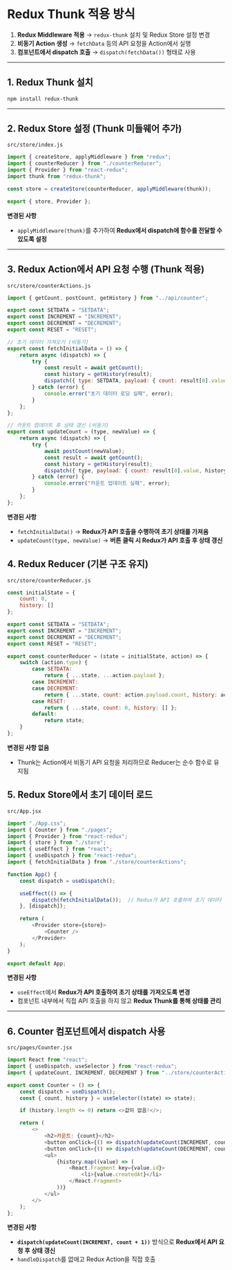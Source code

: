 # **Redux Thunk 적용 방식**

1. **Redux Middleware 적용** → `redux-thunk` 설치 및 Redux Store 설정 변경  
2. **비동기 Action 생성** → `fetchData` 등의 API 요청을 Action에서 실행  
3. **컴포넌트에서 dispatch 호출** → `dispatch(fetchData())` 형태로 사용  

---

## **1. Redux Thunk 설치**

```sh
npm install redux-thunk
```

---

## **2. Redux Store 설정 (Thunk 미들웨어 추가)**  

`src/store/index.js`  

```js
import { createStore, applyMiddleware } from "redux";
import { counterReducer } from "./counterReducer";
import { Provider } from "react-redux";
import thunk from "redux-thunk";

const store = createStore(counterReducer, applyMiddleware(thunk));

export { store, Provider };
```

**변경된 사항**  
- `applyMiddleware(thunk)`를 추가하여 **Redux에서 dispatch에 함수를 전달할 수 있도록 설정**  

---

## **3. Redux Action에서 API 요청 수행 (Thunk 적용)**

`src/store/counterActions.js`  

```js
import { getCount, postCount, getHistory } from "../api/counter";

export const SETDATA = "SETDATA";
export const INCREMENT = "INCREMENT";
export const DECREMENT = "DECREMENT";
export const RESET = "RESET";

// 초기 데이터 가져오기 (비동기)
export const fetchInitialData = () => {
    return async (dispatch) => {
        try {
            const result = await getCount();
            const history = getHistory(result);
            dispatch({ type: SETDATA, payload: { count: result[0].value, history } });
        } catch (error) {
            console.error("초기 데이터 로딩 실패", error);
        }
    };
};

// 카운트 업데이트 후 상태 갱신 (비동기)
export const updateCount = (type, newValue) => {
    return async (dispatch) => {
        try {
            await postCount(newValue);
            const result = await getCount();
            const history = getHistory(result);
            dispatch({ type, payload: { count: result[0].value, history } });
        } catch (error) {
            console.error("카운트 업데이트 실패", error);
        }
    };
};
```

**변경된 사항** 

- `fetchInitialData()` → **Redux가 API 호출을 수행하여 초기 상태를 가져옴**  
- `updateCount(type, newValue)` → **버튼 클릭 시 Redux가 API 호출 후 상태 갱신**  

## **4. Redux Reducer (기본 구조 유지)**
`src/store/counterReducer.js`
```js
const initialState = {
    count: 0,
    history: []
};

export const SETDATA = "SETDATA";
export const INCREMENT = "INCREMENT";
export const DECREMENT = "DECREMENT";
export const RESET = "RESET";

export const counterReducer = (state = initialState, action) => {
    switch (action.type) {
        case SETDATA:
            return { ...state, ...action.payload };
        case INCREMENT:
        case DECREMENT:
            return { ...state, count: action.payload.count, history: action.payload.history };
        case RESET:
            return { ...state, count: 0, history: [] };
        default:
            return state;
    }
};
```

**변경된 사항 없음**  
- Thunk는 Action에서 비동기 API 요청을 처리하므로 Reducer는 순수 함수로 유지됨  

## **5. Redux Store에서 초기 데이터 로드**
`src/App.jsx`
```js
import "./App.css";
import { Counter } from "./pages";
import { Provider } from "react-redux";
import { store } from "./store";
import { useEffect } from "react";
import { useDispatch } from "react-redux";
import { fetchInitialData } from "./store/counterActions";

function App() {
    const dispatch = useDispatch();

    useEffect(() => {
        dispatch(fetchInitialData());  // Redux가 API 호출하여 초기 데이터 로드
    }, [dispatch]);

    return (
        <Provider store={store}>
            <Counter />
        </Provider>
    );
}

export default App;
```

**변경된 사항**  

- `useEffect`에서 **Redux가 API 호출하여 초기 상태를 가져오도록 변경**  
- 컴포넌트 내부에서 직접 API 호출을 하지 않고 **Redux Thunk를 통해 상태를 관리**  

---

## 6. Counter 컴포넌트에서 dispatch 사용

`src/pages/Counter.jsx`  

```js
import React from "react";
import { useDispatch, useSelector } from "react-redux";
import { updateCount, INCREMENT, DECREMENT } from "../store/counterActions";

export const Counter = () => {
    const dispatch = useDispatch();
    const { count, history } = useSelector((state) => state);

    if (history.length <= 0) return <>값이 없음!</>;

    return (
        <>
            <h2>카운트: {count}</h2>
            <button onClick={() => dispatch(updateCount(INCREMENT, count + 1))}>+</button>
            <button onClick={() => dispatch(updateCount(DECREMENT, count - 1))}>-</button>
            <ul>
                {history.map((value) => (
                    <React.Fragment key={value.id}>
                        <li>{value.createdAt}</li>
                    </React.Fragment>
                ))}
            </ul>
        </>
    );
};
```
**변경된 사항**  

- **`dispatch(updateCount(INCREMENT, count + 1))`** 방식으로 **Redux에서 API 요청 후 상태 갱신**  
- `handleDispatch`를 없애고 Redux Action을 직접 호출  
